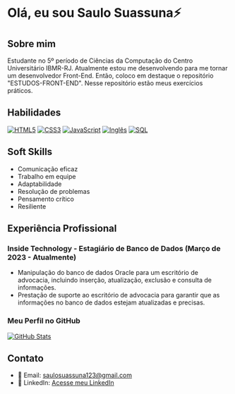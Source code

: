 # Olá, eu sou Saulo Suassuna⚡

## Sobre mim
Estudante no 5º período de Ciências da Computação do Centro Universitário IBMR-RJ. Atualmente estou me desenvolvendo para me tornar um desenvolvedor Front-End. Então, coloco em destaque o repositório "ESTUDOS-FRONT-END". Nesse repositório estão meus exercícios práticos.

## Habilidades
[![HTML5](https://img.shields.io/badge/HTML5-Intermediário-E34F26?style=for-the-badge&logo=html5&logoColor=white)](link_para_o_seu_projeto_ou_portfólio)
[![CSS3](https://img.shields.io/badge/CSS3-Intermediário-1572B6?style=for-the-badge&logo=css3&logoColor=white)](link_para_o_seu_projeto_ou_portfólio)
[![JavaScript](https://img.shields.io/badge/JavaScript-Básico-F7DF1E?style=for-the-badge&logo=javascript&logoColor=white)](link_para_o_seu_projeto_ou_portfólio)
[![Inglês](https://img.shields.io/badge/Inglês-Intermediário-007396?style=for-the-badge&logo=google-translate&logoColor=white)](link_para_o_seu_projeto_ou_portfólio)
[![SQL](https://img.shields.io/badge/SQL-Intermediário-4479A1?style=for-the-badge&logo=sql&logoColor=white)](link_para_o_seu_projeto_ou_portfólio)

## Soft Skills
- Comunicação eficaz
- Trabalho em equipe
- Adaptabilidade
- Resolução de problemas
- Pensamento crítico
- Resiliente

## Experiência Profissional
### Inside Technology - Estagiário de Banco de Dados (Março de 2023 - Atualmente)
- Manipulação do banco de dados Oracle para um escritório de advocacia, incluindo inserção, atualização, exclusão e consulta de informações.
- Prestação de suporte ao escritório de advocacia para garantir que as informações no banco de dados estejam atualizadas e precisas.

### Meu Perfil no GitHub

[![GitHub Stats](https://github-readme-stats.vercel.app/api?username=suassunasaulo&show_icons=true&theme=radical)](https://github.com/suassunasaulo)


## Contato
- 📧 Email: [saulosuassuna123@gmail.com](mailto:saulosuassuna123@gmail.com)
- 💼 LinkedIn: [Acesse meu LinkedIn](https://www.linkedin.com/in/saulo-suassuna)
